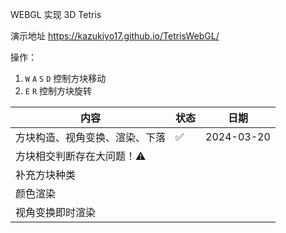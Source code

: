 WEBGL 实现 3D Tetris

演示地址 https://kazukiyo17.github.io/TetrisWebGL/

操作：

1. `W` `A` `S` `D` 控制方块移动
2. `E` `R` 控制方块旋转

| 内容                           | 状态 | 日期       |
| ------------------------------ | ---- | ---------- |
| 方块构造、视角变换、渲染、下落 | ✅   | 2024-03-20 |
| 方块相交判断存在大问题！⚠️       |      |            |
| 补充方块种类                       |      |            |
| 颜色渲染                       |      |            |
| 视角变换即时渲染                           |      |            |
